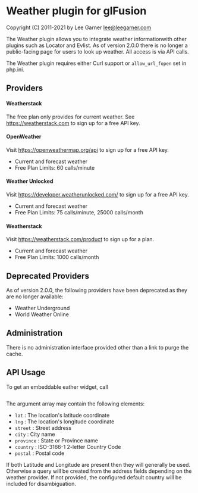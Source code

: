 # Weather plugin for glFusion
Copyright (C) 2011-2021 by Lee Garner  lee@leegarner.com

The Weather plugin allows you to integrate weather informationwith other
plugins such as Locator and Evlist. As of version 2.0.0 there is no longer
a public-facing page for users to look up weather. All access is via API
calls.

The Weather plugin requires either Curl support or `allow_url_fopen` set in php.ini.

## Providers
#### Weatherstack
The free plan only provides for current weather. See https://weatherstack.com
to sign up for a free API key.

#### OpenWeather
Visit https://openweathermap.org/api to sign up for a free API key.
  * Current and forecast weather
  * Free Plan Limits: 60 calls/minute

#### Weather Unlocked
Visit https://developer.weatherunlocked.com/ to sign up for a free API key.
  * Current and forecast weather
  * Free Plan Limits: 75 calls/minute, 25000 calls/month

#### Weatherstack
Visit https://weatherstack.com/product to sign up for a plan.
  * Current and forecast weather
  * Free Plan Limits: 1000 calls/month

## Deprecated Providers
As of version 2.0.0, the following providers have been deprecated as they
are no longer available:
  * Weather Underground
  * World Weather Online

## Administration
There is no administration interface provided other than a link to purge the cache.

## API Usage
To get an embeddable eather widget, call
```PLG_invokeService('weather', 'embed', $args_array, $ouput_var, $svc_msg);
```
The argument array may contain the following elements:
  * `lat` : The location's latitude coordinate
  * `lng` : The location's longitude coordinate
  * `street` : Street address
  * `city` : City name
  * `province` : State or Province name
  * `country` : ISO-3166-1 2-letter Country Code
  * `postal` : Postal code

If both Latitude and Longitude are present then they will generally be used. Otherwise a query will be created from the address fields depending on the weather provider. If not provided, the configured default country will be included for disambiguation.
